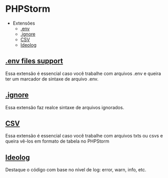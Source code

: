 # PHPStorm
- Extensões
  - [.env](https://github.com/acaverna/Extensoes-Maneiras-Para-Sua-IDE/blob/master/phpstorm.md#.env)
  - [.ignore](https://github.com/acaverna/Extensoes-Maneiras-Para-Sua-IDE/blob/master/phpstorm.md#.ignore)
  - [CSV](https://github.com/acaverna/Extensoes-Maneiras-Para-Sua-IDE/blob/master/phpstorm.md#CSV)
  - [Ideolog](https://github.com/acaverna/Extensoes-Maneiras-Para-Sua-IDE/blob/master/phpstorm.md#Ideolog)

## [.env files support](https://plugins.jetbrains.com/plugin/9525--env-files-support)
Essa extensão é essencial caso você trabalhe com arquivos .env e queira ter um marcador de sintaxe de arquivo .env.

## [.ignore](https://plugins.jetbrains.com/plugin/7495--ignore)
Essa extensão faz realce sintaxe de arquivos ignorados.

## [CSV](https://plugins.jetbrains.com/plugin/10037-csv)
Essa extensão é essencial caso você trabalhe com arquivos txts ou csvs e queira vê-los em formato de tabela no PHPStorm

## [Ideolog](https://plugins.jetbrains.com/plugin/9746-ideolog)
Destaque o código com base no nível de log: error, warn, info, etc. 